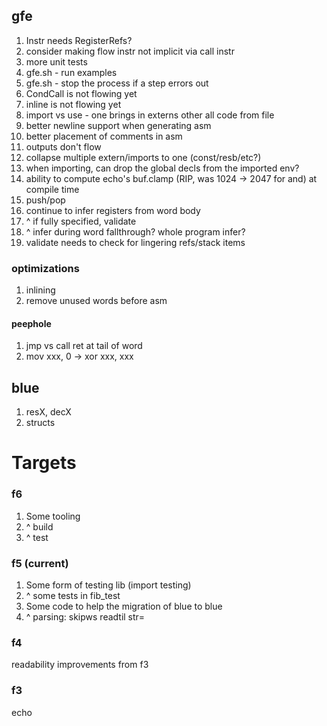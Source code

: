 ## gfe

1. Instr needs RegisterRefs?
1. consider making flow instr not implicit via call instr
1. more unit tests
1. gfe.sh - run examples
1. gfe.sh - stop the process if a step errors out
1. CondCall is not flowing yet
1. inline is not flowing yet
1. import vs use - one brings in externs other all code from file
1. better newline support when generating asm
1. better placement of comments in asm
1. outputs don't flow
1. collapse multiple extern/imports to one (const/resb/etc?) 
1. when importing, can drop the global decls from the imported env?
1. ability to compute echo's buf.clamp (RIP, was 1024 -> 2047 for and) at compile time
1. push/pop
1. continue to infer registers from word body
1. ^ if fully specified, validate
1. ^ infer during word fallthrough? whole program infer?
1. validate needs to check for lingering refs/stack items

### optimizations

1. inlining
1. remove unused words before asm

#### peephole

1. jmp vs call ret at tail of word
1. mov xxx, 0 -> xor xxx, xxx

## blue

1. resX, decX
1. structs

# Targets

### f6

1. Some tooling
1. ^ build
1. ^ test

### f5 (current)

1. Some form of testing lib (import testing)
1. ^ some tests in fib_test
1. Some code to help the migration of blue to blue
1. ^ parsing: skipws readtil str=

### f4

readability improvements from f3

### f3

echo
